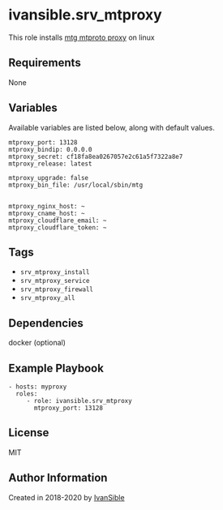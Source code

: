 # ivansible.srv_mtproxy

This role installs [mtg mtproto proxy](https://github.com/9seconds/mtg) on linux


## Requirements

None


## Variables

Available variables are listed below, along with default values.

    mtproxy_port: 13128
    mtproxy_bindip: 0.0.0.0
    mtproxy_secret: cf18fa8ea0267057e2c61a5f7322a8e7
    mtproxy_release: latest

    mtproxy_upgrade: false
    mtproxy_bin_file: /usr/local/sbin/mtg


    mtproxy_nginx_host: ~
    mtproxy_cname_host: ~
    mtproxy_cloudflare_email: ~
    mtproxy_cloudflare_token: ~


## Tags

- `srv_mtproxy_install`
- `srv_mtproxy_service`
- `srv_mtproxy_firewall`
- `srv_mtproxy_all`


## Dependencies

docker (optional)


## Example Playbook

    - hosts: myproxy
      roles:
         - role: ivansible.srv_mtproxy
           mtproxy_port: 13128


## License

MIT

## Author Information

Created in 2018-2020 by [IvanSible](https://github.com/ivansible)
